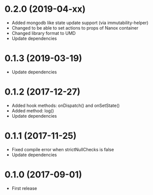 # 0.2.0 (2019-04-xx)

* Added mongodb like state update support (via immutability-helper)
* Changed to be able to set actions to props of Nanox container
* Changed library format to UMD
* Update dependencies

# 0.1.3 (2019-03-19)

* Update dependencies

# 0.1.2 (2017-12-27)

* Added hook methods: onDispatch() and onSetState()
* Added method: log()
* Update dependencies

# 0.1.1 (2017-11-25)

* Fixed compile error when strictNullChecks is false
* Update dependencies

# 0.1.0 (2017-09-01)

* First release
